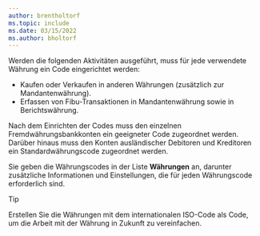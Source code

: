 ```yaml
---
author: brentholtorf
ms.topic: include
ms.date: 03/15/2022
ms.author: bholtorf
---
```

Werden die folgenden Aktivitäten ausgeführt, muss für jede verwendete Währung ein Code eingerichtet werden:

- Kaufen oder Verkaufen in anderen Währungen (zusätzlich zur Mandantenwährung).  
- Erfassen von Fibu-Transaktionen in Mandantenwährung sowie in Berichtswährung.  

Nach dem Einrichten der Codes muss den einzelnen Fremdwährungsbankkonten ein geeigneter Code zugeordnet werden. Darüber hinaus muss den Konten ausländischer Debitoren und Kreditoren ein Standardwährungscode zugeordnet werden.

Sie geben die Währungscodes in der Liste **Währungen** an, darunter zusätzliche Informationen und Einstellungen, die für jeden Währungscode erforderlich sind.

> [!TIP]
> Erstellen Sie die Währungen mit dem internationalen ISO-Code als Code, um die Arbeit mit der Währung in Zukunft zu vereinfachen.
